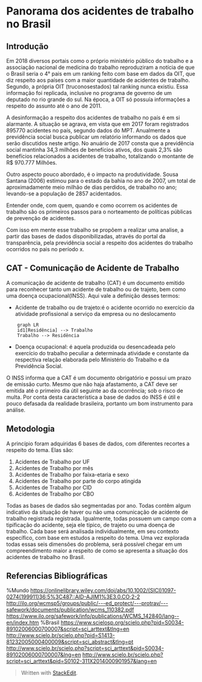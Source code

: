 # Panorama dos acidentes de trabalho no Brasil

## Introdução

Em 2018 diversos portais como o próprio ministério público do trabalho e a associação nacional de medicina do trabalho reproduziram a notícia de que o Brasil seria o 4° pais em um ranking feito com base em dados da OIT, que diz respeito aos países com a maior quantidade de acidentes de trabalho. Segundo, a própria OIT (truconosestados) tal ranking nunca existiu. Essa informação foi replicada, inclusive no programa de governo de um deputado no rio grande do sul. Na época, a OIT só possuía informações a respeito do assunto até o ano de 2011.

A desinformação a respeito dos acidentes de trabalho no país é em si alarmante. A situação se agrava, em vista que em 2017 foram registrados 895770 acidentes no país, segundo dados do MPT. Anualmente a previdência social busca publicar um relatório informando os dados que serão discutidos neste artigo. No anuário de 2017 consta que a previdência social mantinha 34,3 milhões de benefícios ativos, dos quais 2,3% são benefícios relacionados a acidentes de trabalho, totalizando o montante de R$ 970.777 Milhões.

Outro aspecto pouco abordado, é  o impacto na produtividade. Sousa Santana (2006) estimou para o estado da bahia no ano de 2007, um total de aproximadamente meio milhão de dias perdidos, de trabalho no ano; levando-se a população de 2857 acidentados.

Entender onde, com quem, quando e como ocorrem os acidentes de trabalho são os primeiros passos para o norteamento de políticas públicas de prevenção de acidentes.  



Com isso em mente esse trabalho se propõem a realizar uma analise, a partir das bases de dados disponibilizadas, através do portal da transparência, pela previdência social a respeito dos acidentes do trabalho ocorridos no pais no período x.  

## CAT - Comunicação de Acidente de Trabalho
A comunicação de acidente de trabalho (CAT) é um documento emitido para reconhecer tanto um  acidente de trabalho ou  de trajeto, bem como uma  doença ocupacional(INSS). Aqui vale a definição desses termos:

-   Acidente de trabalho ou de trajeto:é o acidente ocorrido no exercício da atividade profissional a serviço da empresa ou no deslocamento
```mermaid
	graph LR
    id1[Residência] --> Trabalho
    Trabalho --> Residência
```

    
-   Doença ocupacional: é aquela produzida ou desencadeada pelo exercício do trabalho peculiar a determinada atividade e constante da respectiva relação elaborada pelo Ministério do Trabalho e da Previdência Social.
    

O INSS informa que a CAT é um documento obrigatório e possui um prazo de emissão curto. Mesmo que não haja afastamento, a CAT deve ser emitida até o primeiro dia útil seguinte ao da ocorrência; sob o risco de multa. Por conta desta característica a base de dados do INSS é útil e pouco defasada da realidade brasileira, portanto um bom instrumento para análise.



## Metodologia  
A princípio foram adquiridas 6 bases de dados, com diferentes recortes a respeito do tema. Elas são:  
1. Acidentes de Trabalho por UF  
2. Acidentes de Trabalho por mês  
3. Acidentes de Trabalho por faixa-etaria e sexo  
4. Acidentes de Trabalho por parte do corpo atingida  
5. Acidentes de Trabalho por CID  
6. Acidentes de Trabalho por CBO  
  
Todas as bases de dados são segmentadas por ano. Todas contêm algum indicativo da situação de haver ou não uma comunicação de acidente de trabalho registrada registrada. Igualmente, todas possuem um campo com a tipificação do acidente, seja ele típico, de trajeto ou uma doença de trabalho. Cada base será analisada individualmente, em seu contexto específico, com base em estudos a respeito do tema. Uma vez explorada todas essas seis dimensões do problema, será possível chegar em um compreendimento maior a respeito de como se apresenta a situação dos acidentes de trabalho no Brasil.



## Referencias Bibliográficas

%Mundo
https://onlinelibrary.wiley.com/doi/abs/10.1002/(SICI)1097-0274(199911)36:5%3C487::AID-AJIM1%3E3.0.CO;2-2
http://ilo.org/wcmsp5/groups/public/---ed_protect/---protrav/---safework/documents/publication/wcms_110382.pdf
https://www.ilo.org/safework/info/publications/WCMS_142840/lang--en/index.htm
%Brasil
https://www.scielosp.org/scielo.php?pid=S0034-89102006000700007&script=sci_arttext&tlng=en
http://www.scielo.br/scielo.php?pid=S1413-81232005000400009&script=sci_abstract&tlng=pt
http://www.scielo.br/scielo.php?script=sci_arttext&pid=S0034-89102006000700007&lng=en
http://www.scielo.br/scielo.php?script=sci_arttext&pid=S0102-311X2014000901957&lang=en
> Written with [StackEdit](https://stackedit.io/).
<!--stackedit_data:
eyJoaXN0b3J5IjpbMTMwMzgzMzE3MCwxMzMzMTI0Nzg1LDEzMj
k1MzY5MTksLTIzOTc5OTM2NywtNTY3NTUzMzczLC0xNDM1MTA4
MzMwLC0xMzcyOTc4MDQ0LC04MzYxMDA5MjEsLTUzNzIxNzY2NC
wtMTQ4MDUwMTA4LDc0OTY2MjQ5OCw4OTYzMDk1NTMsMTE1ODY1
MDYxNiwyMjQ4MjUzODJdfQ==
-->